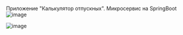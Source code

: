 Приложение "Калькулятор отпускных".
Микросервис на SpringBoot
![image](https://github.com/DmitriyEvseyev/vacation-pay-calculator/assets/85866111/a5f4aaca-8015-4eeb-b697-353a7bab9f3a)

![image](https://github.com/DmitriyEvseyev/vacation-pay-calculator/assets/85866111/fa00340c-4f9f-4f71-9751-7e4c56e91918)
